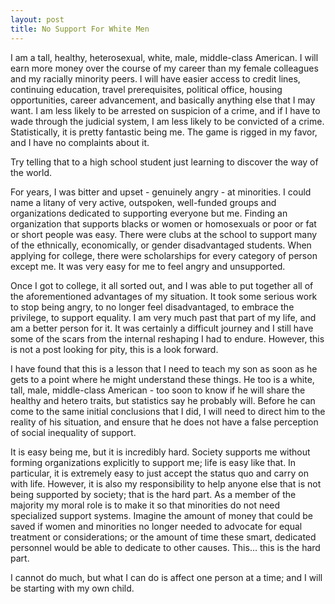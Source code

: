 ```yaml
---
layout: post
title: No Support For White Men
---
```


I am a tall, healthy, heterosexual, white, male, middle-class American. I will earn more money over the course of my career than my female colleagues and my racially minority peers. I will have easier access to credit lines, continuing education, travel prerequisites, political office, housing opportunities, career advancement, and basically anything else that I may want. I am less likely to be arrested on suspicion of a crime, and if I have to wade through the judicial system, I am less likely to be convicted of a crime. Statistically, it is pretty fantastic being me. The game is rigged in my favor, and I have no complaints about it.

Try telling that to a high school student just learning to discover the way of the world.

For years, I was bitter and upset - genuinely angry - at minorities. I could name a litany of very active, outspoken, well-funded groups and organizations dedicated to supporting everyone but me. Finding an organization that supports blacks or women or homosexuals or poor or fat or short people was easy. There were clubs at the school to support many of the ethnically, economically, or gender disadvantaged students. When applying for college, there were scholarships for every category of person except me. It was very easy for me to feel angry and unsupported.

Once I got to college, it all sorted out, and I was able to put together all of the aforementioned advantages of my situation. It took some serious work to stop being angry, to no longer feel disadvantaged, to embrace the privilege, to support equality. I am very much past that part of my life, and am a better person for it. It was certainly a difficult journey and I still have some of the scars from the internal reshaping I had to endure. However, this is not a post looking for pity, this is a look forward.

I have found that this is a lesson that I need to teach my son as soon as he gets to a point where he might understand these things. He too is a white, tall, male, middle-class American - too soon to know if he will share the healthy and hetero traits, but statistics say he probably will. Before he can come to the same initial conclusions that I did, I will need to direct him to the reality of his situation, and ensure that he does not have a false perception of social inequality of support.

It is easy being me, but it is incredibly hard. Society supports me without forming organizations explicitly to support me; life is easy like that. In particular, it is extremely easy to just accept the status quo and carry on with life. However, it is also my responsibility to help anyone else that is not being supported by society; that is the hard part. As a member of the majority my moral role is to make it so that minorities do not need specialized support systems. Imagine the amount of money that could be saved if women and minorities no longer needed to advocate for equal treatment or considerations; or the amount of time these smart, dedicated personnel would be able to dedicate to other causes. This&hellip; this is the hard part.

I cannot do much, but what I can do is affect one person at a time; and I will be starting with my own child.